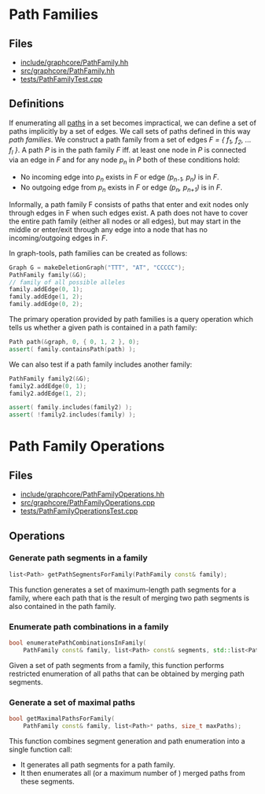 # Path Families

## Files

* [include/graphcore/PathFamily.hh](/include/graphcore/PathFamily.hh)
* [src/graphcore/PathFamily.hh](/src/graphcore/PathFamily.cpp)
* [tests/PathFamilyTest.cpp](/tests/PathFamilyTest.cpp)

## Definitions

If enumerating all [paths](paths.md) in a set becomes impractical, 
we can define a set of paths implicitly by a set of edges.
We call sets of paths defined in this way *path families*.
We construct a path family from
a set of edges *F = \{ f<sub>1</sub>, f<sub>2</sub>, ... f<sub>l</sub> \}*. 
A path *P* is in the path family *F* iff. at least one node in *P* 
is connected via an edge in *F* and for any node *p<sub>n</sub>* in *P*
both of these conditions hold:

* No incoming edge into *p<sub>n</sub>* exists in *F* or edge *(p<sub>n-1</sub>, p<sub>n</sub>)* is in *F*.
* No outgoing edge from *p<sub>n</sub>* exists in *F* or edge *(p<sub>n</sub>, p<sub>n+1</sub>)* is in *F*.

Informally, a path family F consists of paths that enter and exit nodes 
only through edges in F when such edges exist. 
A path does not have to cover the entire path family 
(either all nodes or all edges), but may start in the middle or 
enter/exit through any edge into a node that has no incoming/outgoing
edges in *F*.

In graph-tools, path families can be created as follows:

```c++
Graph G = makeDeletionGraph("TTT", "AT", "CCCCC");
PathFamily family(&G);
// family of all possible alleles
family.addEdge(0, 1);
family.addEdge(1, 2);
family.addEdge(0, 2);
```

The primary operation provided by path families is a query
operation which tells us whether a given path is contained in 
a path family:

```c++
Path path(&graph, 0, { 0, 1, 2 }, 0);
assert( family.containsPath(path) );
```

We can also test if a path family includes another family:

```c++
PathFamily family2(&G);
family2.addEdge(0, 1);
family2.addEdge(1, 2);

assert( family.includes(family2) );
assert( !family2.includes(family) );
```
# Path Family Operations

## Files

* [include/graphcore/PathFamilyOperations.hh](/include/graphcore/PathFamilyOperations.hh)
* [src/graphcore/PathFamilyOperations.cpp](/src/graphcore/PathFamilyOperations.cpp)
* [tests/PathFamilyOperationsTest.cpp](/tests/PathFamilyOperationsTest.cpp)

## Operations

### Generate path segments in a family
```c++
list<Path> getPathSegmentsForFamily(PathFamily const& family);
```

This function generates a set of maximum-length path segments for a family,
where each path that is the result of merging two path segments
is also contained in the path family.

### Enumerate path combinations in a family

```c++
bool enumeratePathCombinationsInFamily(
    PathFamily const& family, list<Path> const& segments, std::list<Path>* paths, size_t maxPaths);
```

Given a set of path segments from a family, this function
performs restricted enumeration of all paths that can be
obtained by merging path segments.

### Generate a set of maximal paths

```c++
bool getMaximalPathsForFamily(
    PathFamily const& family, list<Path>* paths, size_t maxPaths);
```

This function combines segment generation and path enumeration into a
single function call:

* It generates all path segments for a path family.
* It then enumerates all (or a maximum number of ) merged paths from
  these segments.
